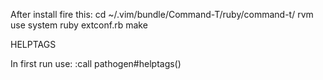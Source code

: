 After install fire this:
cd ~/.vim/bundle/Command-T/ruby/command-t/
rvm use system
ruby extconf.rb
make


HELPTAGS

In first run use:
:call pathogen#helptags()
